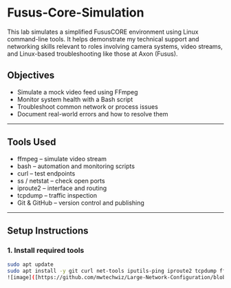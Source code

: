 # Fusus-Core-Simulation
This lab simulates a simplified FususCORE environment using Linux command-line tools. It helps demonstrate my technical support and networking skills relevant to roles involving camera systems, video streams, and Linux-based troubleshooting like those at Axon (Fusus).

## Objectives

- Simulate a mock video feed using FFmpeg
- Monitor system health with a Bash script
- Troubleshoot common network or process issues
- Document real-world errors and how to resolve them

---

## Tools Used

- ffmpeg – simulate video stream
- bash – automation and monitoring scripts
- curl – test endpoints
- ss / netstat – check open ports
- iproute2 – interface and routing
- tcpdump – traffic inspection
- Git & GitHub – version control and publishing

---

## Setup Instructions

### 1. Install required tools

```bash
sudo apt update
sudo apt install -y git curl net-tools iputils-ping iproute2 tcpdump ffmpeg nginx dos2unix
![image]([https://github.com/mwtechwiz/Large-Network-Configuration/blob/main/PT1.jpg](https://github.com/mwtechwiz/Fusus-Core-Simulation/blob/main/Fosuscorelab1.png)
